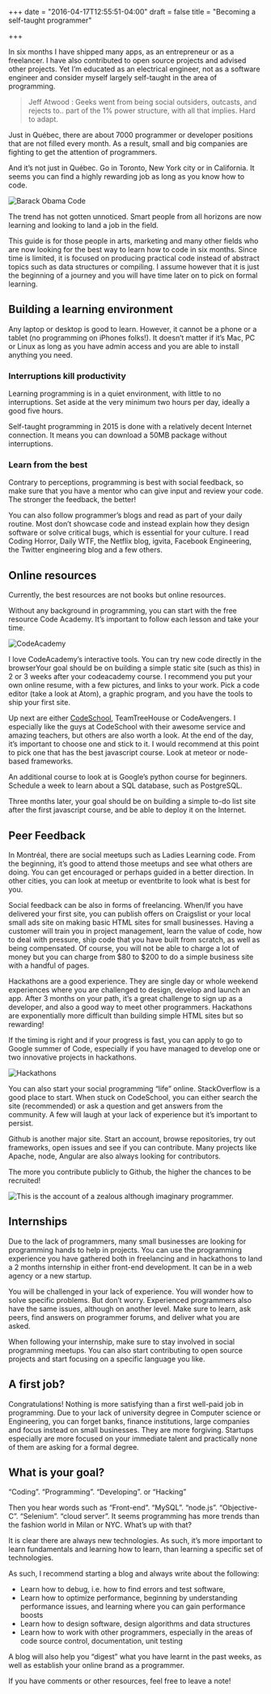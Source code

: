 +++
date = "2016-04-17T12:55:51-04:00"
draft = false
title = "Becoming a self-taught programmer"

+++

In six months I have shipped many apps, as an entrepreneur or as a freelancer. I have also contributed to open source projects and advised other projects. Yet I’m educated as an electrical engineer, not as a software engineer and consider myself largely self-taught in the area of programming.

> Jeff Atwood : Geeks went from being social outsiders, outcasts, and rejects to.. part of the 1% power structure, with all that implies. Hard to adapt.

Just in Québec, there are about 7000 programmer or developer positions that are not filled every month. As a result, small and big companies are fighting to get the attention of programmers.

And it’s not just in Québec. Go in Toronto, New York city or in California. It seems you can find a highly rewarding job as long as you know how to code.

![Barack Obama Code](https://cdn-images-1.medium.com/max/2000/1*R5FJAuwICPzY3ByLnkgpCg.jpeg "[Barack Obama Code]")

The trend has not gotten unnoticed. Smart people from all horizons are now learning and looking to land a job in the field.

This guide is for those people in arts, marketing and many other fields who are now looking for the best way to learn how to code in six months. Since time is limited, it is focused on producing practical code instead of abstract topics such as data structures or compiling. I assume however that it is just the beginning of a journey and you will have time later on to pick on formal learning.

## Building a learning environment

Any laptop or desktop is good to learn. However, it cannot be a phone or a tablet (no programming on iPhones folks!). It doesn’t matter if it’s Mac, PC or Linux as long as you have admin access and you are able to install anything you need.

### Interruptions kill productivity

Learning programming is in a quiet environment, with little to no interruptions. Set aside at the very minimum two hours per day, ideally a good five hours.

Self-taught programming in 2015 is done with a relatively decent Internet connection. It means you can download a 50MB package without interruptions.

### Learn from the best

Contrary to perceptions, programming is best with social feedback, so make sure that you have a mentor who can give input and review your code. The stronger the feedback, the better!

You can also follow programmer’s blogs and read as part of your daily routine. Most don’t showcase code and instead explain how they design software or solve critical bugs, which is essential for your culture. I read Coding Horror, Daily WTF, the Netflix blog, igvita, Facebook Engineering, the Twitter engineering blog and a few others.

## Online resources

Currently, the best resources are not books but online resources.

Without any background in programming, you can start with the free resource Code Academy. It’s important to follow each lesson and take your time.

![CodeAcademy](https://cdn-images-1.medium.com/max/2000/1*6A2ZnlanQElatuc-pHzyXA.png "[Code Academy]")

I love CodeAcademy’s interactive tools. You can try new code directly in the browserYour goal should be on building a simple static site (such as this) in 2 or 3 weeks after your codeacademy course. I recommend you put your own online resume, with a few pictures, and links to your work. Pick a code editor (take a look at Atom), a graphic program, and you have the tools to ship your first site.

Up next are either [CodeSchool](http://CodeSchool.com), TeamTreeHouse or CodeAvengers. I especially like the guys at CodeSchool with their awesome service and amazing teachers, but others are also worth a look. At the end of the day, it’s important to choose one and stick to it. I would recommend at this point to pick one that has the best javascript course. Look at meteor or node-based frameworks.

An additional course to look at is Google’s python course for beginners. Schedule a week to learn about a SQL database, such as PostgreSQL.

Three months later, your goal should be on building a simple to-do list site after the first javascript course, and be able to deploy it on the Internet.

## Peer Feedback

In Montréal, there are social meetups such as Ladies Learning code. From the beginning, it’s good to attend those meetups and see what others are doing. You can get encouraged or perhaps guided in a better direction. In other cities, you can look at meetup or eventbrite to look what is best for you.

Social feedback can be also in forms of freelancing. When/If you have delivered your first site, you can publish offers on Craigslist or your local small ads site on making basic HTML sites for small businesses. Having a customer will train you in project management, learn the value of code, how to deal with pressure, ship code that you have built from scratch, as well as being compensated. Of course, you will not be able to charge a lot of money but you can charge from $80 to $200 to do a simple business site with a handful of pages.

Hackathons are a good experience. They are single day or whole weekend experiences where you are challenged to design, develop and launch an app. After 3 months on your path, it’s a great challenge to sign up as a developer, and also a good way to meet other programmers. Hackathons are exponentially more difficult than building simple HTML sites but so rewarding!

If the timing is right and if your progress is fast, you can apply to go to Google summer of Code, especially if you have managed to develop one or two innovative projects in hackathons.

![Hackathons](https://cdn-images-1.medium.com/max/2000/1*dh4aKkidVcYevooiZMvtVg.jpeg "[Hackathons]")

You can also start your social programming “life” online. StackOverflow is a good place to start. When stuck on CodeSchool, you can either search the site (recommended) or ask a question and get answers from the community. A few will laugh at your lack of experience but it’s important to persist.

Github is another major site. Start an account, browse repositories, try out frameworks, open issues and see if you can contribute. Many projects like Apache, node, Angular are also always looking for contributors.

The more you contribute publicly to Github, the higher the chances to be recruited!


![This is the account of a zealous although imaginary programmer.](https://cdn-images-1.medium.com/max/1600/1*npcLRTMDVW2qx6PMMGMxYg.png "[Github]")

## Internships

Due to the lack of programmers, many small businesses are looking for programming hands to help in projects. You can use the programming experience you have gathered both in freelancing and in hackathons to land a 2 months internship in either front-end development. It can be in a web agency or a new startup.

You will be challenged in your lack of experience. You will wonder how to solve specific problems. But don’t worry. Experienced programmers also have the same issues, although on another level. Make sure to learn, ask peers, find answers on programmer forums, and deliver what you are asked.

When following your internship, make sure to stay involved in social programming meetups. You can also start contributing to open source projects and start focusing on a specific language you like.

## A first job?

Congratulations! Nothing is more satisfying than a first well-paid job in programming. Due to your lack of university degree in Computer science or Engineering, you can forget banks, finance institutions, large companies and focus instead on small businesses. They are more forgiving. Startups especially are more focused on your immediate talent and practically none of them are asking for a formal degree.

## What is your goal?

“Coding”. “Programming”. “Developing”. or “Hacking”

Then you hear words such as “Front-end”. “MySQL”. “node.js”. “Objective-C”. “Selenium”. “cloud server”. It seems programming has more trends than the fashion world in Milan or NYC. What’s up with that?

It is clear there are always new technologies. As such, it’s more important to learn fundamentals and learning how to learn, than learning a specific set of technologies.

As such, I recommend starting a blog and always write about the following:

* Learn how to debug, i.e. how to find errors and test software,
* Learn how to optimize performance, beginning by understanding performance issues, and learning where you can gain performance boosts
* Learn how to design software, design algorithms and data structures
* Learn how to work with other programmers, especially in the areas of code source control, documentation, unit testing

A blog will also help you “digest” what you have learnt in the past weeks, as well as establish your online brand as a programmer.

If you have comments or other resources, feel free to leave a note!
